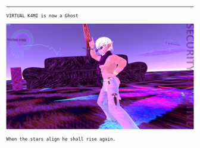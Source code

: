 

----------------------------------------






`VIRTUAL K4MI is now a Ghost`








![image](https://raw.githubusercontent.com/VIRTUAL-K4MI-CLUB/Master/gh-pages/274068227_704191123909429_5075561750844527944_n.jpg)








   















































`When the stars align he shall rise again.`
